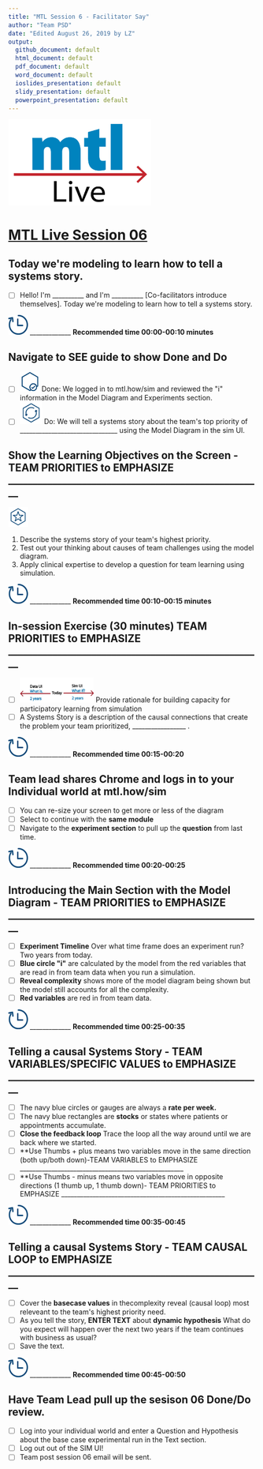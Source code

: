 ```yaml
---
title: "MTL Session 6 - Facilitator Say"
author: "Team PSD"
date: "Edited August 26, 2019 by LZ"
output: 
  github_document: default
  html_document: default
  pdf_document: default
  word_document: default
  ioslides_presentation: default
  slidy_presentation: default
  powerpoint_presentation: default
---
```


<img src = "https://github.com/lzim/teampsd/blob/master/resources/logos/mtl_live_sq_sm.png"
     height = "175" width = "290">  

# [MTL Live Session 06](https://github.com/lzim/teampsd/blob/master/mtl_facilitate_workgroup/mtl_live_guide/mtl_live_session06_see.Rmd "MTL Live Session 06")

## Today we're modeling to learn how to tell a systems story.
- [ ]  Hello! I'm __________ and I'm __________ [Co-facilitators introduce themselves]. Today we're modeling to learn how to tell a systems story.

<img src = "https://github.com/lzim/teampsd/blob/master/resources/icons/timestamp.png" height = "40" width = "40" style ="display: inline-block"/> _____________ **Recommended time 00:00-00:10 minutes** 
## Navigate to SEE guide to show Done and Do
- [ ] <img src = "https://github.com/lzim/teampsd/blob/master/resources/icons/done.png" height = "40" width = "40">  Done: We logged in to mtl.how/sim and reviewed the "i" information in the Model Diagram and Experiments section.
- [ ] <img src = "https://github.com/lzim/teampsd/blob/master/resources/icons/do.png" height = "45" width = "45"> Do: We will tell a systems story about the team's top priority of _______________________________ using the Model Diagram in the sim UI.

## Show the Learning Objectives on the Screen - TEAM PRIORITIES to EMPHASIZE ____________________________________________________
<img src = "https://github.com/lzim/teampsd/blob/master/resources/icons/learning_objectives.png" height = "40" width = "40"> 

1. Describe the systems story of your team's highest priority. 
2. Test out your thinking about causes of team challenges using the model diagram.
3. Apply clinical expertise to develop a question for team learning using simulation.

<img src = "https://github.com/lzim/teampsd/blob/master/resources/icons/timestamp.png" height = "40" width = "40" style ="display: inline-block"/> _____________ **Recommended time 00:10-00:15 minutes** 

## In-session Exercise (30 minutes) TEAM PRIORITIES to EMPHASIZE ____________________________________________________
- [ ] <img src = "https://raw.githubusercontent.com/lzim/teampsd/master/resources/illustrations/data_ui_sim_ui.png" height = "50" width = "150"> Provide rationale for building capacity for participatory learning from simulation
- [ ] A Systems Story is a description of the causal connections that create the problem your team prioritized, _________________ .  

<img src = "https://github.com/lzim/teampsd/blob/master/resources/icons/timestamp.png" height = "40" width = "40" style ="display: inline-block"/> _____________ **Recommended time 00:15-00:20** 

## Team lead shares Chrome and logs in to your Individual world at **mtl.how/sim**
- [ ] You can re-size your screen to get more or less of the diagram
- [ ] Select to continue with the **same module** 
- [ ] Navigate to the **experiment section** to pull up the **question** from last time.

<img src = "https://github.com/lzim/teampsd/blob/master/resources/icons/timestamp.png" height = "40" width = "40" style ="display: inline-block"/> _____________ **Recommended time 00:20-00:25**  

## Introducing the Main Section with the Model Diagram - TEAM PRIORITIES to EMPHASIZE ____________________________________________________
- [ ] **Experiment Timeline** Over what time frame does an experiment run? Two years from today.
- [ ] **Blue circle "i"** are calculated by the model from the red variables that are read in from team data when you run a simulation. 
- [ ] **Reveal complexity** shows more of the model diagram being shown but the model still accounts for all the complexity.
- [ ] **Red variables** are red in from team data.

<img src = "https://github.com/lzim/teampsd/blob/master/resources/icons/timestamp.png" height = "40" width = "40" style ="display: inline-block"/> _____________ **Recommended time 00:25-00:35**  

## Telling a causal Systems Story - TEAM VARIABLES/SPECIFIC VALUES to EMPHASIZE ____________________________________________________
- [ ] The navy blue circles or gauges are always a **rate per week.** 
- [ ] The navy blue rectangles are **stocks** or states where patients or appointments accumulate.
- [ ] **Close the feedback loop** Trace the loop all the way around until we are back where we started.
- [ ] **Use Thumbs + plus means two variables move in the same direction (both up/both down)-TEAM VARIABLES to EMPHASIZE ____________________________________________________
- [ ] **Use Thumbs - minus means two variables move in opposite directions (1 thumb up, 1 thumb down)- TEAM PRIORITIES to EMPHASIZE ____________________________________________________

<img src = "https://github.com/lzim/teampsd/blob/master/resources/icons/timestamp.png" height = "40" width = "40" style ="display: inline-block"/> _____________ **Recommended time 00:35-00:45**  

## Telling a causal Systems Story - TEAM CAUSAL LOOP to EMPHASIZE ____________________________________________________
- [ ] Cover the **basecase values** in thecomplexity reveal (causal loop) most releveant to the team's highest priority need.
- [ ] As you tell the story, **ENTER TEXT** about **dynamic hypothesis** What do you expect will happen over the next two years if the team continues with business as usual? 
- [ ] Save the text.

<img src = "https://github.com/lzim/teampsd/blob/master/resources/icons/timestamp.png" height = "40" width = "40" style ="display: inline-block"/> _____________ **Recommended time 00:45-00:50**  

## Have Team Lead pull up the sesison 06 Done/Do review.
- [ ] Log into your individual world and enter a Question and Hypothesis about the base case experimental run in the Text section.
- [ ] Log out  out of the SIM UI! 
- [ ] Team post session 06 email will be sent.
